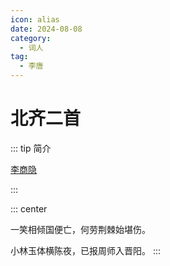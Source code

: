 ```yaml
---
icon: alias
date: 2024-08-08
category:
  - 词人
tag:
  - 李唐
---
```


# 北齐二首

<!-- more -->

::: tip 简介

[李商隐](../../诗人/李商隐.md)

:::

::: center

一笑相倾国便亡，何劳荆棘始堪伤。

小林玉体横陈夜，已报周师入晋阳。
:::